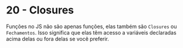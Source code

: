 # 20 - Closures

Funções no JS não são apenas funções, elas também são `Closures` ou `Fechamentos`. Isso significa que elas
têm acesso a variáveis declaradas acima delas ou fora delas se você preferir.
